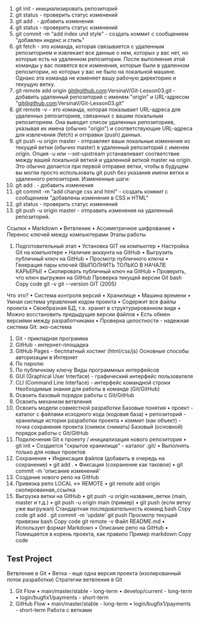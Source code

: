 1.	git init - инициализировать репозиторий
2.	git status - проверить статус изменений
3.	git add . - добавить изменения
4.	git status - проверить статус изменений
5.	git commit -m "add index und style" - создать коммит с сообщением "добавлен индекс и стиль"
6.	git fetch - это команда, которая связывается с удаленным репозиторием и извлекает все данные о нем, которых у вас нет, но которые есть на удаленном репозитории. После выполнения этой команды у вас появятся все изменения, которые были в удаленном репозитории, но которых у вас не было на локальной машине. Однако эта команда не изменяет вашу рабочую директорию и текущую ветку.
7.	git remote add origin git@github.com:VersinaV/Git-Lesson03.git - добавить удаленный репозиторий с именем "origin" и URL-адресом "git@github.com:VersinaV/Git-Lesson03.git"
8.	git remote -v - это команда, которая показывает URL-адреса для удаленных репозиториев, связанных с вашим локальным репозиторием. Она выводит список удаленных репозиториев, указывая их имена (обычно "origin") и соответствующие URL-адреса для извлечения (fetch) и отправки (push) данных.
9.	git push -u origin master - отправляет ваши локальные изменения из текущей ветки (обычно master) в удаленный репозиторий с именем origin. Опция -u или --set-upstream устанавливает соответствие между вашей локальной веткой и удаленной веткой master на origin. Это обычно делается при первой отправке ветки, чтобы в будущем вы могли просто использовать git push без указания имени ветки и удаленного репозитория.
Измененные шаги:
1.	git add . - добавить изменения
2.	git commit -m "add change css and html" - создать коммит с сообщением "добавлены изменения в CSS и HTML"
3.	git status - проверить статус изменений
4.	git push -u origin master - отправить изменения на удаленный репозиторий.




Ссылки
•	Markdown
•	Ветвление
•	Ассиметричное шифрование
•	Перенос ключей между компьютерами
Этапы работы
1.	Подготовительный этап
•	Установка GIT на компьютер
•	Настройка Git на компьютере
•	Наличие аккаунта на GitHub
•	Выгрузить публичный ключ на GitHub
•	Просмотр публичного ключа
•	Генерация пары ключей (ВЫПОЛНИТЬ ТОЛЬКО В НАЧАЛЕ КАРЬЕРЫ)
•	Скопировать публичный ключ на GitHub
•	Проверить, что ключ выгружен на GitHub
Проверка текущей версии Git
bash
Copy code
git -v git --version 
GIT (2005)
 
Что это?
•	Система контроля версий
•	Хранилище
•	Машина времени
•	Умная система управления кодом проекта
•	Содержит все файлы проекта
•	Своебразная БД, т.е. хранит в структурированном виде
•	Можно восстановить предыдущие версии файлов
•	Есть обмен версиями между разработчиками
•	Проверка целостности - надежная система
Git: эко-система
1.	Git - прикладная программа
2.	GitHub - интернет-площадка
3.	GitHub Pages - бесплатный хостинг (html/css/js)
Основные способы авторизации в Интернет
1.	По паролю
2.	По публичному ключу
Виды программных интерфейсов
1.	GUI (Graphical User Interface) - графический интерфейс пользователя
2.	CLI (Command Line Interface) - интерфейс командной строки
Необходимые знания для работы в команде (Git/GitHub)
1.	Освоить базовый порядок работы с Git/GitHub
2.	Освоить механизм ветвления
3.	Освоить модели совместной разработки
Базовые понятия
•	проект - каталог с файлами исходного кода (кодовая база)
•	репозиторий - хранилище истории разработки проекта
•	коммит (как объект) - точка сохранения проекта (снимок снимать)
Базовый (основной) порядок работы с Git/GitHub
1.	Подключения Git к проекту / инициализация нового репозитория
•	git init
•	Создается "скрытое хранилище" - каталог .git/
•	Выполнять только для новых проектов
2.	Сохранение
•	Индексация файлов (добавить в очередь на сохранение)
•	git add .
•	Фиксация (сохранение как таковое)
•	git commit -m 'описание изменений'
3.	Создание нового репо на GitHub
4.	Привязка репо LOCAL ↔ REMOTE
•	git remote add origin скопированная_ссылка
5.	Выгрузка ветки на GitHub
•	git push -u origin название_ветки (main, master и т.д.)
•	git push -u origin main (пример)
•	git push (если ветку уже выгружал)
Стандартная последовательность команд
bash
Copy code
git add . git commit -m 'update' git push 
Просмотр текущей привязки
bash
Copy code
git remote -v 
Файл README.md
•	Использует формат Markdown
•	Описание репо на GitHub
•	Помещается в корень проекта, как правило
Пример
markdown
Copy code
## Test Project 
Ветвление в Git
•	Ветка - еще одна версия проекта (изолированный поток разработки)
Стратегии ветвления в Git
1.	Git Flow
•	main/master/stable - long-term
•	develop/current - long-term
•	login/bugfix1/payments - short-term
2.	GitHub Flow
•	main/master/stable - long-term
•	login/bugfix1/payments - short-term
Работа с ветками

